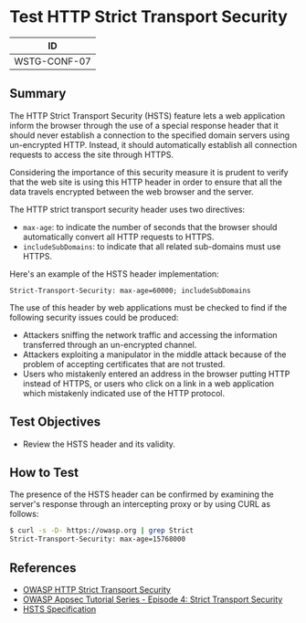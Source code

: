 # Test HTTP Strict Transport Security

|ID          |
|------------|
|WSTG-CONF-07|

## Summary

The HTTP Strict Transport Security (HSTS) feature lets a web application inform the browser through the use of a special response header that it should never establish a connection to the specified domain servers using un-encrypted HTTP. Instead, it should automatically establish all connection requests to access the site through HTTPS.

Considering the importance of this security measure it is prudent to verify that the web site is using this HTTP header in order to ensure that all the data travels encrypted between the web browser and the server.

The HTTP strict transport security header uses two directives:

* `max-age`: to indicate the number of seconds that the browser should automatically convert all HTTP requests to HTTPS.
* `includeSubDomains`: to indicate that all related sub-domains must use HTTPS.

Here's an example of the HSTS header implementation:

`Strict-Transport-Security: max-age=60000; includeSubDomains`

The use of this header by web applications must be checked to find if the following security issues could be produced:

* Attackers sniffing the network traffic and accessing the information transferred through an un-encrypted channel.
* Attackers exploiting a manipulator in the middle attack because of the problem of accepting certificates that are not trusted.
* Users who mistakenly entered an address in the browser putting HTTP instead of HTTPS, or users who click on a link in a web application which mistakenly indicated use of the HTTP protocol.

## Test Objectives

* Review the HSTS header and its validity.

## How to Test

The presence of the HSTS header can be confirmed by examining the server's response through an intercepting proxy or by using CURL as follows:

```bash
$ curl -s -D- https://owasp.org | grep Strict
Strict-Transport-Security: max-age=15768000
```

## References

* [OWASP HTTP Strict Transport Security](https://cheatsheetseries.owasp.org/cheatsheets/HTTP_Strict_Transport_Security_Cheat_Sheet.html)
* [OWASP Appsec Tutorial Series - Episode 4: Strict Transport Security](https://www.youtube.com/watch?v=zEV3HOuM_Vw)
* [HSTS Specification](https://tools.ietf.org/html/rfc6797)

